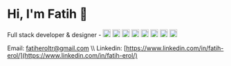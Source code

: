 # Hi, I'm Fatih 👋

Full stack developer & designer - <img src="https://cdn-icons-png.flaticon.com/512/5968/5968292.png" width="18" height="18" /> <img src="https://cdn-icons-png.flaticon.com/512/760/760457.png" width="18" height="18" /> <img src="https://cdn-icons-png.flaticon.com/512/834/834374.png" width="18" height="18" /> <img src="https://cdn-icons-png.flaticon.com/512/5968/5968322.png" width="18" height="18" /> <img src="https://cdn-icons-png.flaticon.com/512/732/732190.png" width="18" height="18" /> <img src="https://sass-lang.com/assets/img/styleguide/seal-color-aef0354c.png" width="18" height="18" /> <img src="https://avatars.githubusercontent.com/u/20658825?s=200&v=4" width="18" height="18" /> <img src="https://cdn-icons-png.flaticon.com/512/5968/5968705.png" width="18" height="18" /><img src="https://static-00.iconduck.com/assets.00/file-type-tailwind-icon-512x307-l0anq79h.png" width="25" height="16" />


Email: [fatiheroltr@gmail.com](mailto:fatiheroltr@gmail.com) \\\ Linkedin: [https://www.linkedin.com/in/fatih-erol/](https://www.linkedin.com/in/fatih-erol/)
